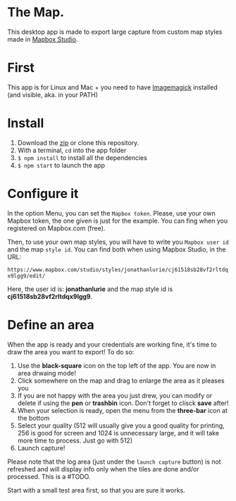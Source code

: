 # The Map.
This desktop app is made to export large capture from custom map styles made in [Mapbox Studio](https://www.mapbox.com/studio/).

# First
This app is for Linux and Mac + you need to have [Imagemagick](https://www.imagemagick.org/script/download.php) installed (and visible, aka. in your PATH)

# Install
1. Download the [zip](https://github.com/jonathanlurie/themap/archive/master.zip) or clone this repository.
2. With a terminal, `cd` into the app folder
3. `$ npm install` to install all the dependencies
4. `$ npm start` to launch the app

# Configure it
In the option Menu, you can set the `Mapbox token`. Please, use your own Mapbox token, the one given is just for the example. You can fing when you registered on Mapbox.com (free).

Then, to use your own map styles, you will have to write you `Mapbox user id` and the map `style id`. You can find both when using Mapbox Studio, in the URL:

`https://www.mapbox.com/studio/styles/jonathanlurie/cj61518sb28vf2rltdqx9lgg9/edit/`

Here, the user id is: **jonathanlurie** and the map style id is **cj61518sb28vf2rltdqx9lgg9**.

# Define an area
When the app is ready and your credentials are working fine, it's time to draw the area you want to export! To do so:
1. Use the **black-square** icon on the top left of the app. You are now in area drwaing mode!
2. Click somewhere on the map and drag to enlarge the area as it pleases you
3. If you are not happy with the area you just drew, you can modify or delete if using the **pen** or **trashbin** icon. Don't forget to clisck **save** after!
4. When your selection is ready, open the menu from the **three-bar** icon at the bottom
5. Select your quality (512 will usually give you a good quality for printing, 256 is good for screen and 1024 is unnecessary large, and it will take more time to process. Just go with 512)
6. Launch capture!

Please note that the log area (just under the `launch capture` button) is not refreshed and will display info only when the tiles are done and/or processed. This is a #TODO.

Start with a small test area first, so that you are sure it works.
